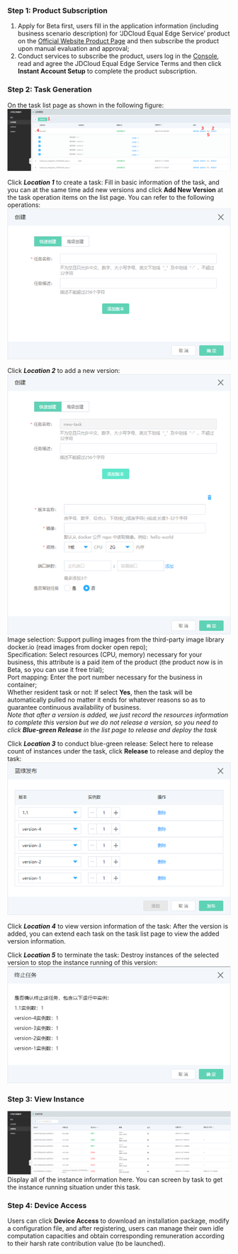 ### Step 1: Product Subscription<br>
1. Apply for Beta first, users fill in the application information (including business scenario description) for ‘JDCloud Equal Edge Service’ product on the [Official Website Product Page](https://www.jdcloud.com/en/products/jd-cloud-equal-edge-service) and then subscribe the product upon manual evaluation and approval;<br>
2. Conduct services to subscribe the product, users log in the [Console](https://epnc-console.jdcloud.com/consumer), read and agree the JDCloud Equal Edge Service Terms and then click **Instant Account Setup** to complete the product subscription.

### Step 2: Task Generation<br>
On the task list page as shown in the following figure:
![task_list.png](../../../image/Equal-EdgeService/task_list_cp.png)

Click ***Location 1*** to create a task: Fill in basic information of the task, and you can at the same time add new versions and click **Add New Version** at the task operation items on the list page. You can refer to the following operations:<br>
![create_task.png](../../../image/Equal-EdgeService/create_task_cp.png)<br>

Click ***Location 2*** to add a new version:<br>
![create_version.png](../../../image/Equal-EdgeService/create_version_cp.png)<br>
Image selection: Support pulling images from the third-party image library docker.io (read images from docker open repo);<br>
Specification: Select resources (CPU, memory) necessary for your business, this attribute is a paid item of the product (the product now is in Beta, so you can use it free trial);<br>
Port mapping: Enter the port number necessary for the business in container;<br>
Whether resident task or not: If select **Yes**, then the task will be automatically pulled no matter it ends for whatever reasons so as to guarantee continuous availability of business.<br>
*Note that after a version is added, we just record the resources information to complete this version but we do not release a version, so you need to click **Blue-green Release** in the list page to release and deploy the task*

Click ***Location 3*** to conduct blue-green release: Select here to release count of instances under the task, click **Release** to release and deploy the task:<br>
![release.png](../../../image/Equal-EdgeService/release_cp.png)<br>

Click ***Location 4*** to view version information of the task: After the version is added, you can extend each task on the task list page to view the added version information.<br>

Click ***Location 5*** to terminate the task: Destroy instances of the selected version to stop the instance running of this version:<br>
![stop_version.png](../../../image/Equal-EdgeService/stop_version_cp.png)

### Step 3: View Instance<br>
![instance_list.png](../../../image/Equal-EdgeService/instance_list_cp.png)<br>
Display all of the instance information here. You can screen by task to get the instance running situation under this task.

### Step 4: Device Access<br>
Users can click **Device Access** to download an installation package, modify a configuration file, and after registering, users can manage their own idle computation capacities and obtain corresponding remuneration according to their harsh rate contribution value (to be launched).
